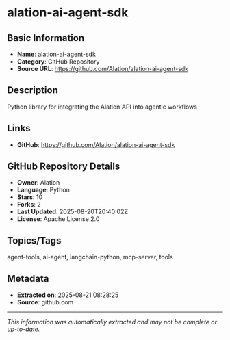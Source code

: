# alation-ai-agent-sdk

## Basic Information
- **Name**: alation-ai-agent-sdk
- **Category**: GitHub Repository
- **Source URL**: https://github.com/Alation/alation-ai-agent-sdk

## Description
Python library for integrating the Alation API into agentic workflows

## Links
- **GitHub**: https://github.com/Alation/alation-ai-agent-sdk

## GitHub Repository Details
- **Owner**: Alation
- **Language**: Python
- **Stars**: 10
- **Forks**: 2
- **Last Updated**: 2025-08-20T20:40:02Z
- **License**: Apache License 2.0

## Topics/Tags
agent-tools, ai-agent, langchain-python, mcp-server, tools

## Metadata
- **Extracted on**: 2025-08-21 08:28:25
- **Source**: github.com

---
*This information was automatically extracted and may not be complete or up-to-date.*
